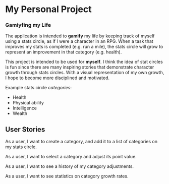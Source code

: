 # My Personal Project

### Gamiyfing my Life

The application is intended to **gamify** my life by keeping track of myself  using
a stats circle, as if I were a character in an RPG. When a task that improves my stats
is completed (e.g. run a mile), the stats circle will grow 
to represent an improvement in that category (e.g. health).

This project is intended to be used for **myself**. I think the idea of stat circles
is fun since there are many inspiring stories that demonstrate
character growth through stats circles. With a visual 
representation of my own growth, I hope to become more disciplined and motivated.

Example stats circle *categories*:
- Health
- Physical ability
- Intelligence
- Wealth

## User Stories

As a user, I want to create a category, and add it to a list of categories on my stats circle.

As a user, I want to select a category and adjust its point value.

As a user, I want to see a history of my category adjustments.

As a user, I want to see statistics on category growth rates.

